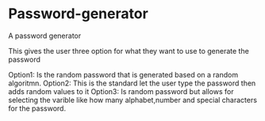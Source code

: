 # Password-generator
A password generator

This gives the user three option for what they want to use to generate the password

Option1: Is the random password that is generated based on a random algoritmn.
Option2: This is the standard let the user type the password then adds random values to it
Option3: Is random password but allows for selecting the varible like how many alphabet,number and special characters for the password.
